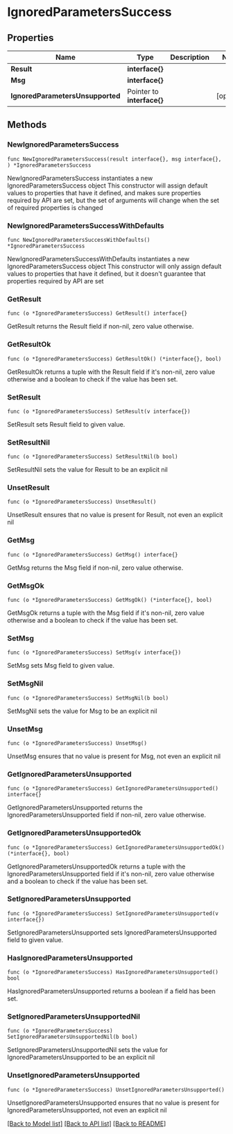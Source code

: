 # IgnoredParametersSuccess

## Properties

Name | Type | Description | Notes
------------ | ------------- | ------------- | -------------
**Result** | **interface{}** |  | 
**Msg** | **interface{}** |  | 
**IgnoredParametersUnsupported** | Pointer to **interface{}** |  | [optional] 

## Methods

### NewIgnoredParametersSuccess

`func NewIgnoredParametersSuccess(result interface{}, msg interface{}, ) *IgnoredParametersSuccess`

NewIgnoredParametersSuccess instantiates a new IgnoredParametersSuccess object
This constructor will assign default values to properties that have it defined,
and makes sure properties required by API are set, but the set of arguments
will change when the set of required properties is changed

### NewIgnoredParametersSuccessWithDefaults

`func NewIgnoredParametersSuccessWithDefaults() *IgnoredParametersSuccess`

NewIgnoredParametersSuccessWithDefaults instantiates a new IgnoredParametersSuccess object
This constructor will only assign default values to properties that have it defined,
but it doesn't guarantee that properties required by API are set

### GetResult

`func (o *IgnoredParametersSuccess) GetResult() interface{}`

GetResult returns the Result field if non-nil, zero value otherwise.

### GetResultOk

`func (o *IgnoredParametersSuccess) GetResultOk() (*interface{}, bool)`

GetResultOk returns a tuple with the Result field if it's non-nil, zero value otherwise
and a boolean to check if the value has been set.

### SetResult

`func (o *IgnoredParametersSuccess) SetResult(v interface{})`

SetResult sets Result field to given value.


### SetResultNil

`func (o *IgnoredParametersSuccess) SetResultNil(b bool)`

 SetResultNil sets the value for Result to be an explicit nil

### UnsetResult
`func (o *IgnoredParametersSuccess) UnsetResult()`

UnsetResult ensures that no value is present for Result, not even an explicit nil
### GetMsg

`func (o *IgnoredParametersSuccess) GetMsg() interface{}`

GetMsg returns the Msg field if non-nil, zero value otherwise.

### GetMsgOk

`func (o *IgnoredParametersSuccess) GetMsgOk() (*interface{}, bool)`

GetMsgOk returns a tuple with the Msg field if it's non-nil, zero value otherwise
and a boolean to check if the value has been set.

### SetMsg

`func (o *IgnoredParametersSuccess) SetMsg(v interface{})`

SetMsg sets Msg field to given value.


### SetMsgNil

`func (o *IgnoredParametersSuccess) SetMsgNil(b bool)`

 SetMsgNil sets the value for Msg to be an explicit nil

### UnsetMsg
`func (o *IgnoredParametersSuccess) UnsetMsg()`

UnsetMsg ensures that no value is present for Msg, not even an explicit nil
### GetIgnoredParametersUnsupported

`func (o *IgnoredParametersSuccess) GetIgnoredParametersUnsupported() interface{}`

GetIgnoredParametersUnsupported returns the IgnoredParametersUnsupported field if non-nil, zero value otherwise.

### GetIgnoredParametersUnsupportedOk

`func (o *IgnoredParametersSuccess) GetIgnoredParametersUnsupportedOk() (*interface{}, bool)`

GetIgnoredParametersUnsupportedOk returns a tuple with the IgnoredParametersUnsupported field if it's non-nil, zero value otherwise
and a boolean to check if the value has been set.

### SetIgnoredParametersUnsupported

`func (o *IgnoredParametersSuccess) SetIgnoredParametersUnsupported(v interface{})`

SetIgnoredParametersUnsupported sets IgnoredParametersUnsupported field to given value.

### HasIgnoredParametersUnsupported

`func (o *IgnoredParametersSuccess) HasIgnoredParametersUnsupported() bool`

HasIgnoredParametersUnsupported returns a boolean if a field has been set.

### SetIgnoredParametersUnsupportedNil

`func (o *IgnoredParametersSuccess) SetIgnoredParametersUnsupportedNil(b bool)`

 SetIgnoredParametersUnsupportedNil sets the value for IgnoredParametersUnsupported to be an explicit nil

### UnsetIgnoredParametersUnsupported
`func (o *IgnoredParametersSuccess) UnsetIgnoredParametersUnsupported()`

UnsetIgnoredParametersUnsupported ensures that no value is present for IgnoredParametersUnsupported, not even an explicit nil

[[Back to Model list]](../README.md#documentation-for-models) [[Back to API list]](../README.md#documentation-for-api-endpoints) [[Back to README]](../README.md)


